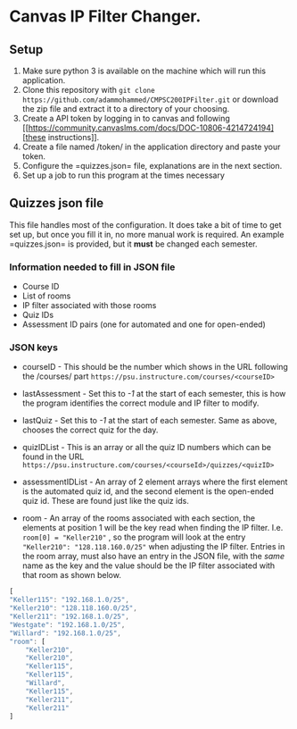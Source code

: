 # Canvas IP Filter Changer.

## Setup 
   1. Make sure python 3 is available on the machine which will run this application.
   2. Clone this repository with `git clone
      https://github.com/adammohammed/CMPSC200IPFilter.git` or download the zip
      file and extract it to a directory of your choosing.
   3. Create a API token by logging in to canvas and following [[https://community.canvaslms.com/docs/DOC-10806-4214724194][these instructions]].
   4. Create a file named /token/ in the application directory and paste your token.
   5. Configure the =quizzes.json= file, explanations are in the next section.
   6. Set up a job to run this program at the times necessary

## Quizzes json file

   This file handles most of the configuration. It does take a bit of time to
   get set up, but once you fill it in, no more manual work is required. An
   example =quizzes.json= is provided, but it **must** be changed each semester.

### Information needed to fill in JSON file
+ Course ID
+ List of rooms
+ IP filter associated with those rooms
+ Quiz IDs
+ Assessment ID pairs (one for automated and one for open-ended)
    
### JSON keys
+ courseID - This should be the number which shows in the URL following the
  /courses/ part `https://psu.instructure.com/courses/<courseID>`

+ lastAssessment - Set this to *-1* at the start of each semester, this is
  how the program identifies the correct module and IP filter to modify.

+ lastQuiz - Set this to *-1* at the start of each semester. Same as above,
  chooses the correct quiz for the day.

+ quizIDList - This is an array or all the quiz ID numbers which can be
  found in the URL `https://psu.instructure.com/courses/<courseId>/quizzes/<quizID>`

+ assessmentIDList - An array of 2 element arrays where the first element is
  the automated quiz id, and the second element is the open-ended quiz id.
  These are found just like the quiz ids.

+ room - An array of the rooms associated with each section, the elements at
  position 1 will be the key read when finding the IP filter. I.e. `room[0] = "Keller210"` , so the program will look at the entry `"Keller210": "128.118.160.0/25"` when adjusting the IP filter. Entries in the room
  array, must also have an entry in the JSON file, with the *same* name as
  the key and the value should be the IP filter associated with that room as
  shown below.

```javascript
[
"Keller115": "192.168.1.0/25",
"Keller210": "128.118.160.0/25",
"Keller211": "192.168.1.0/25",
"Westgate": "192.168.1.0/25",
"Willard": "192.168.1.0/25",
"room": [
    "Keller210",
    "Keller210",
    "Keller115",
    "Keller115",   
    "Willard",
    "Keller115",
    "Keller211",
    "Keller211"
]
```


